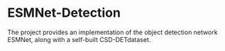 # ESMNet-Detection
The project provides an implementation of the object detection network ESMNet, along with a self-built CSD-DETdataset.
